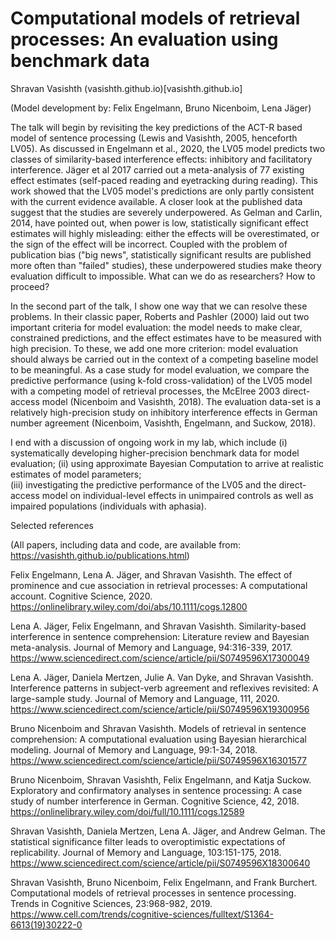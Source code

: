 # Computational models of retrieval processes: An evaluation using benchmark data

Shravan Vasishth (vasishth.github.io)[vasishth.github.io]

(Model development by: Felix Engelmann, Bruno Nicenboim, Lena Jäger)

The talk will begin by revisiting the key predictions of the ACT-R based model of sentence processing (Lewis and Vasishth, 2005, henceforth LV05). As discussed in Engelmann et al., 2020, the LV05 model predicts two classes of similarity-based interference effects: inhibitory and facilitatory interference. Jäger et al 2017 carried out a meta-analysis of 77 existing effect estimates (self-paced reading and eyetracking during reading). This work showed that the LV05 model's predictions are only partly consistent with the current evidence available. A closer look at the published data suggest that the studies are severely underpowered. As Gelman and Carlin, 2014, have pointed out, when power is low, statistically significant effect estimates will highly misleading: either the effects will be overestimated, or the sign of the effect will be incorrect. Coupled with the problem of publication bias ("big news", statistically significant results are published more often than "failed" studies), these underpowered studies make theory evaluation difficult to impossible. What can we do as researchers? How to proceed? 

In the second part of the talk, I show one way that we can resolve these problems. In their classic paper, Roberts and Pashler (2000) laid out two important criteria for model evaluation: the model needs to make clear, constrained predictions, and the effect estimates have to be measured with high precision. To these, we add one more criterion: model evaluation should always be carried out in the context of a competing baseline model to be meaningful. As a case study for model evaluation, we compare the predictive performance (using k-fold cross-validation) of the LV05 model with a competing model of retrieval processes, the McElree 2003 direct-access model (Nicenboim and Vasishth, 2018). The evaluation data-set is a relatively high-precision study on inhibitory interference effects in German number agreement (Nicenboim, Vasishth, Engelmann, and Suckow, 2018).   

I end with a discussion of ongoing work in my lab, which include (i) systematically developing higher-precision benchmark data for model evaluation;
(ii) using approximate Bayesian Computation to arrive at realistic estimates of model parameters;  
(iii) investigating the predictive performance of the LV05 and the direct-access model on individual-level effects in unimpaired controls as well as impaired populations (individuals with aphasia).  

Selected references

(All papers, including data and code, are available from: https://vasishth.github.io/publications.html)

Felix Engelmann, Lena A. Jäger, and Shravan Vasishth. The effect of prominence and cue association in retrieval processes: A computational account. Cognitive Science, 2020. 
https://onlinelibrary.wiley.com/doi/abs/10.1111/cogs.12800

Lena A. Jäger, Felix Engelmann, and Shravan Vasishth. Similarity-based interference in sentence comprehension: Literature review and Bayesian meta-analysis. Journal of Memory and Language, 94:316-339, 2017. 
https://www.sciencedirect.com/science/article/pii/S0749596X17300049

Lena A. Jäger, Daniela Mertzen, Julie A. Van Dyke, and Shravan Vasishth. Interference patterns in subject-verb agreement and reflexives revisited: A large-sample study. Journal of Memory and Language, 111, 2020. 
https://www.sciencedirect.com/science/article/pii/S0749596X19300956

Bruno Nicenboim and Shravan Vasishth. Models of retrieval in sentence comprehension: A computational evaluation using Bayesian hierarchical modeling. Journal of Memory and Language, 99:1-34, 2018. 
https://www.sciencedirect.com/science/article/pii/S0749596X16301577

Bruno Nicenboim, Shravan Vasishth, Felix Engelmann, and Katja Suckow. Exploratory and confirmatory analyses in sentence processing: A case study of number interference in German. Cognitive Science, 42, 2018. 
https://onlinelibrary.wiley.com/doi/full/10.1111/cogs.12589

Shravan Vasishth, Daniela Mertzen, Lena A. Jäger, and Andrew Gelman. The statistical significance filter leads to overoptimistic expectations of replicability. Journal of Memory and Language, 103:151-175, 2018. 
https://www.sciencedirect.com/science/article/pii/S0749596X18300640

Shravan Vasishth, Bruno Nicenboim, Felix Engelmann, and Frank Burchert. Computational models of retrieval processes in sentence processing. Trends in Cognitive Sciences, 23:968-982, 2019.
https://www.cell.com/trends/cognitive-sciences/fulltext/S1364-6613(19)30222-0  
